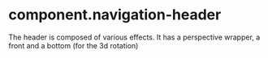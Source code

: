 component.navigation-header
===========================

The header is composed of various effects. It has a perspective wrapper, a front and a bottom (for the 3d rotation)

